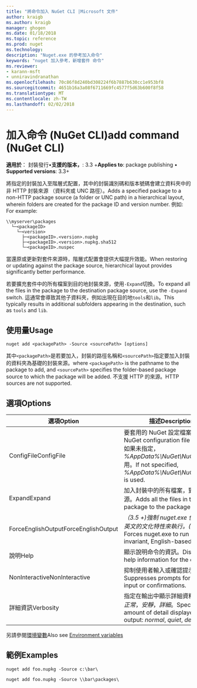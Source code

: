 ```yaml
---
title: "將命令加入 NuGet CLI |Microsoft 文件"
author: kraigb
ms.author: kraigb
manager: ghogen
ms.date: 01/18/2018
ms.topic: reference
ms.prod: nuget
ms.technology: 
description: "Nuget.exe 的參考加入命令"
keywords: "nuget 加入參考，新增套件 命令"
ms.reviewer:
- karann-msft
- unniravindranathan
ms.openlocfilehash: 70c86f8d240bd308224f6b7887b630cc1e953bf8
ms.sourcegitcommit: 4651b16a3a08f6711669fc4577f5d63b600f8f58
ms.translationtype: MT
ms.contentlocale: zh-TW
ms.lasthandoff: 02/02/2018
---
```

# <a name="add-command-nuget-cli"></a><span data-ttu-id="5cdeb-104">加入命令 (NuGet CLI)</span><span class="sxs-lookup"><span data-stu-id="5cdeb-104">add command (NuGet CLI)</span></span>

<span data-ttu-id="5cdeb-105">**適用於**： 封裝發行&bullet;**支援的版本，**: 3.3 +</span><span class="sxs-lookup"><span data-stu-id="5cdeb-105">**Applies to**: package publishing &bullet; **Supported versions**: 3.3+</span></span>

<span data-ttu-id="5cdeb-106">將指定的封裝加入至階層式配置，其中的封裝識別碼和版本號碼會建立資料夾中的非 HTTP 封裝來源 （資料夾或 UNC 路徑）。</span><span class="sxs-lookup"><span data-stu-id="5cdeb-106">Adds a specified package to a non-HTTP package source (a folder or UNC path) in a hierarchical layout, wherein folders are created for the package ID and version number.</span></span> <span data-ttu-id="5cdeb-107">例如: </span><span class="sxs-lookup"><span data-stu-id="5cdeb-107">For example:</span></span>

    \\myserver\packages
      └─<packageID>
        └─<version>
          ├─<packageID>.<version>.nupkg
          ├─<packageID>.<version>.nupkg.sha512
          └─<packageID>.nuspec

<span data-ttu-id="5cdeb-108">當還原或更新對套件來源時，階層式配置會提供大幅提升效能。</span><span class="sxs-lookup"><span data-stu-id="5cdeb-108">When restoring or updating against the package source, hierarchical layout provides significantly better performance.</span></span>

<span data-ttu-id="5cdeb-109">若要擴充套件中的所有檔案到目的地封裝來源，使用`-Expand`切換。</span><span class="sxs-lookup"><span data-stu-id="5cdeb-109">To expand all the files in the package to the destination package source, use the `-Expand` switch.</span></span> <span data-ttu-id="5cdeb-110">這通常會導致其他子資料夾，例如出現在目的地`tools`和`lib`。</span><span class="sxs-lookup"><span data-stu-id="5cdeb-110">This typically results in additional subfolders appearing in the destination, such as `tools` and `lib`.</span></span>

## <a name="usage"></a><span data-ttu-id="5cdeb-111">使用量</span><span class="sxs-lookup"><span data-stu-id="5cdeb-111">Usage</span></span>

```cli
nuget add <packagePath> -Source <sourcePath> [options]
```

<span data-ttu-id="5cdeb-112">其中`<packagePath>`是若要加入，封裝的路徑名稱和`<sourcePath>`指定要加入封裝的資料夾為基礎的封裝來源。</span><span class="sxs-lookup"><span data-stu-id="5cdeb-112">where `<packagePath>` is the pathname to the package to add, and `<sourcePath>` specifies the folder-based package source to which the package will be added.</span></span> <span data-ttu-id="5cdeb-113">不支援 HTTP 的來源。</span><span class="sxs-lookup"><span data-stu-id="5cdeb-113">HTTP sources are not supported.</span></span>

## <a name="options"></a><span data-ttu-id="5cdeb-114">選項</span><span class="sxs-lookup"><span data-stu-id="5cdeb-114">Options</span></span>

| <span data-ttu-id="5cdeb-115">選項</span><span class="sxs-lookup"><span data-stu-id="5cdeb-115">Option</span></span> | <span data-ttu-id="5cdeb-116">描述</span><span class="sxs-lookup"><span data-stu-id="5cdeb-116">Description</span></span> |
| --- | --- |
| <span data-ttu-id="5cdeb-117">ConfigFile</span><span class="sxs-lookup"><span data-stu-id="5cdeb-117">ConfigFile</span></span> | <span data-ttu-id="5cdeb-118">要套用的 NuGet 設定檔案。</span><span class="sxs-lookup"><span data-stu-id="5cdeb-118">The NuGet configuration file to apply.</span></span> <span data-ttu-id="5cdeb-119">如果未指定， *%AppData%\NuGet\NuGet.Config*用。</span><span class="sxs-lookup"><span data-stu-id="5cdeb-119">If not specified, *%AppData%\NuGet\NuGet.Config* is used.</span></span>| 
| <span data-ttu-id="5cdeb-120">Expand</span><span class="sxs-lookup"><span data-stu-id="5cdeb-120">Expand</span></span> | <span data-ttu-id="5cdeb-121">加入封裝中的所有檔案，對套件來源。</span><span class="sxs-lookup"><span data-stu-id="5cdeb-121">Adds all the files in the package to the package source.</span></span> |
| <span data-ttu-id="5cdeb-122">ForceEnglishOutput</span><span class="sxs-lookup"><span data-stu-id="5cdeb-122">ForceEnglishOutput</span></span> | <span data-ttu-id="5cdeb-123">*（3.5 +)*強制 nuget.exe 使用不變，英文的文化特性來執行。</span><span class="sxs-lookup"><span data-stu-id="5cdeb-123">*(3.5+)* Forces nuget.exe to run using an invariant, English-based culture.</span></span> |
| <span data-ttu-id="5cdeb-124">說明</span><span class="sxs-lookup"><span data-stu-id="5cdeb-124">Help</span></span> | <span data-ttu-id="5cdeb-125">顯示說明命令的資訊。</span><span class="sxs-lookup"><span data-stu-id="5cdeb-125">Displays help information for the command.</span></span> |
| <span data-ttu-id="5cdeb-126">NonInteractive</span><span class="sxs-lookup"><span data-stu-id="5cdeb-126">NonInteractive</span></span> | <span data-ttu-id="5cdeb-127">抑制使用者輸入或確認提示。</span><span class="sxs-lookup"><span data-stu-id="5cdeb-127">Suppresses prompts for user input or confirmations.</span></span> |
| <span data-ttu-id="5cdeb-128">詳細資訊</span><span class="sxs-lookup"><span data-stu-id="5cdeb-128">Verbosity</span></span> | <span data-ttu-id="5cdeb-129">指定在輸出中顯示詳細資料的數量：*正常*，*安靜*，*詳細*。</span><span class="sxs-lookup"><span data-stu-id="5cdeb-129">Specifies the amount of detail displayed in the output: *normal*, *quiet*, *detailed*.</span></span> |

<span data-ttu-id="5cdeb-130">另請參閱[環境變數](cli-ref-environment-variables.md)</span><span class="sxs-lookup"><span data-stu-id="5cdeb-130">Also see [Environment variables](cli-ref-environment-variables.md)</span></span>

## <a name="examples"></a><span data-ttu-id="5cdeb-131">範例</span><span class="sxs-lookup"><span data-stu-id="5cdeb-131">Examples</span></span>

```cli
nuget add foo.nupkg -Source c:\bar\

nuget add foo.nupkg -Source \\bar\packages\
```
